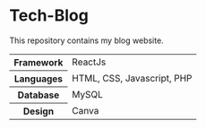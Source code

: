 # Tech-Blog
This repository contains my blog website.
<table>
  <tr>
    <th>Framework</th>
    <td>ReactJs</td>
  </tr>
  <tr>
    <th>Languages</th>
    <td>HTML, CSS, Javascript, PHP</td>
  </tr>
  <tr>
    <th>Database</th>
    <td>MySQL</td>
  </tr>
  <tr>
    <th>Design</th>
    <td>Canva</td>
  </tr>
</table>
